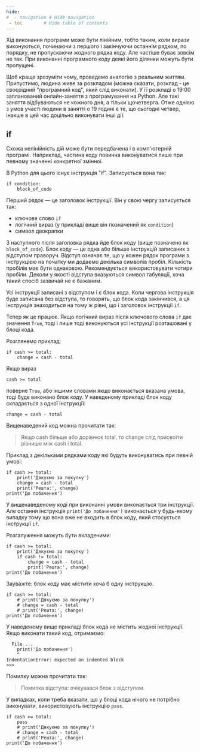 ```yaml
---
hide:
#  - navigation # Hide navigation
 - toc        # Hide table of contents
---
```


Хід виконання програми може бути лінійним, 
тобто таким, коли вирази виконуються, 
починаючи з першого і закінчуючи останнім рядком, 
по порядку, не пропускаючи жодного рядка коду. 
Але частіше буває зовсім не так. 
При виконанні програмного коду деякі його ділянки можуть бути пропущені. 

Щоб краще зрозуміти чому, 
проведемо аналогію з реальним життям. 
Припустимо, 
людина живе за розкладом (можна сказати, розклад - це своєрідний "програмний код", який слід виконати). 
У її розкладі о 19:00 запланований онлайн-заняття з програмування на Python. 
Але такі заняття відбуваються не кожного дня,
а тільки щочетверга.
Отже однією з умов участі людини в занятті о 19 годині є те, 
що сьогодні четвер, 
інакше в цей час доцільно виконувати інші дії.

## if

Схожа нелінійність дій може бути передбачена і в комп'ютерній програмі. 
Наприклад, частина коду повинна виконуватися лише при певному значенні конкретної змінної. 

В Python для цього існує інструкція "if". 
Записується вона так: 

	if condition:
		block_of_code

Перший рядок — це заголовок інструкції. 
Він у свою чергу записується так:

- ключове слово `if`
- логічний вираз (у прикладі вище він позначений як `condition`)
- символ двокрапки

З наступного після заголовка рядка йде блок коду (вище позначено як `block_of_code`). 
Блок коду — це одна або більше інструкцій 
записаних з відступом праворуч. 
Відступ означає те, що у кожен рядок програми з інструкцією на початку ми додаємо декілька символів пробіл. 
Кількість пробілів має бути однаковою. 
Рекомендується використовувати чотири пробіли. 
Деколи у якості відступа вказуються символ табуляції, хоча такий спосіб зазвичай не є бажаним.

Усі інструкції записані з відступом і є блок кода. 
Коли чергова інструкція буде записана без відступа, 
то говорять, що блок кода закінчився, 
а ця інструкція знаходиться на тому ж рівні, що і заголовок інструкції `if`. 

Тепер як це працює. 
Якщо логічний вираз після ключового слова `if` дає значення `True`, 
тоді і лише тоді виконуються усі інструкції розташовані у блоці кода. 

Розглянемо приклад:

	if cash >= total:
		change = cash - total
		
Якщо вираз 

	cash >= total

поверне `True`, або іншими словами 
якщо виконається вказана умова, 
тоді буде виконано блок коду. 
У наведеному прикладі блок коду складається з одної інструкції: 
	
	change = cash - total

Вищенаведений код можна прочитати так:

>Якщо cash більше або дорівнює total,
>то change слід присвоїти різницю між cash і total.

Приклад з декільками рядками коду які будуть виконуватись при певній умові:

	if cash >= total:
		print('Дякуємо за покупку')
		change = cash - total
		print('Решта:', change)
	print('До побачення')

У вищенаведеному коді при виконанні умови виконається три інструкції. 
Але остання інструкція `print('До побачення')` виконається у будь-якому випадку 
тому що вона вже не входить в блок коду, який стосується інструкції `if`. 

Розгалуження можуть бути вкладеними:

	if cash >= total:
		print('Дякуємо за покупку')
		if cash != total:
			change = cash - total
			print('Решта:', change)
	print('До побачення')

Зауважте: блок коду має містити хоча б одну інструкцію. 

	if cash >= total:
		# print('Дякуємо за покупку')
		# change = cash - total
		# print('Решта:', change)
	print('До побачення')

У наведеному вище прикладі блок кода не містить жодної інструкції. 
Якщо виконати такий код, отримаємо:

	  File ...
		print('До побачення')
		^
	IndentationError: expected an indented block
	>>>
	
Помилку можна прочитати так:

>Помилка відступа: очікувався блок з відступом.

У випадках, коли треба вказати, що у блоці кода нічого не потрібно виконувати, 
використовують інструкцію `pass`. 

	if cash >= total:
		pass
		# print('Дякуємо за покупку')
		# change = cash - total
		# print('Решта:', change)
	print('До побачення')	
